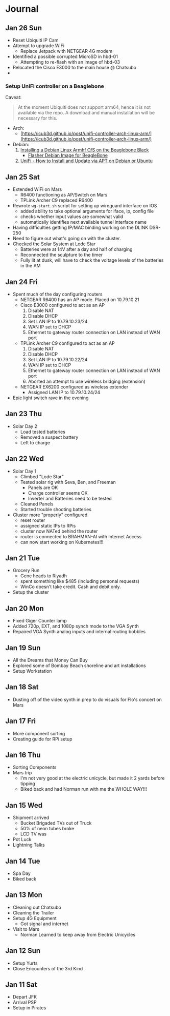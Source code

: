 # Journal

## Jan 26 Sun

* Reset Ubiquiti IP Cam
* Attempt to upgrade WiFi
	* Replace Jetpack with NETGEAR 4G modem
* Identified a possible corrupted MicroSD in hbd-01
	* Attempting to re-flash with an image of hbd-03
* Relocated the Cisco E3000 to the main house @ Chatsubo
* 
### Setup UniFi controller on a Beaglebone

Caveat:
 
> At the moment Ubiquiti does not support arm64, hence it is not available via the repo. A download and manual installation will be necessary for this. 

* Arch:
	* [https://icub3d.github.io/post/unifi-controller-arch-linux-arm/](https://icub3d.github.io/post/unifi-controller-arch-linux-arm/)
* Debian:
	1. [Installing a Debian Linux Armhf O/S on the Beaglebone Black](https://www.ofitselfso.com/Beagle/InstallingArmhfKernelBeagleboneBlack.php)
		* [Flasher Debian Image for BeagleBone](https://beagleboard.org/latest-images)
	2. [UniFi - How to Install and Update via APT on Debian or Ubuntu](https://help.ubnt.com/hc/en-us/articles/220066768-UniFi-How-to-Install-and-Update-via-APT-on-Debian-or-Ubuntu) 

## Jan 25 Sat

* Extended WiFi on Mars
	* R6400 functioning as AP/Switch on Mars
	* TPLink Archer C9 replaced R6400
* Rewrote `wg-start.sh` script for setting up wireguard interface on IOS
	* added ability to take optional arguments for iface, ip, config file
	* checks whether input values are somewhat valid
	* automatically identifies next available tunnel interface name
* Having difficulties getting IP/MAC binding working on the DLINK DSR-250
* Need to figure out what's going on with the cluster.
* Checked the Solar System at Lode Star
	* Batteries were at 14V after a day and half of charging
	* Reconnected the sculpture to the timer
	* Fully lit at dusk, will have to check the voltage levels of the batteries in the AM

## Jan 24 Fri

* Spent much of the day configuring routers
	* NETGEAR R6400 has an AP mode. Placed on 10.79.10.21
	* Cisco E3000 configured to act as an AP
		1. Disable NAT
		2. Disable DHCP
		3. Set LAN IP to 10.79.10.23/24
		4. WAN IP set to DHCP
		5. Ethernet to gateway router connection on LAN instead of WAN port
	* TPLink Archer C9 configured to act as an AP
		1. Disable NAT
		2. Disable DHCP
		3. Set LAN IP to 10.79.10.22/24
		4. WAN IP set to DHCP
		5. Ethernet to gateway router connection on LAN instead of WAN port
		6. Aborted an attempt to use wireless bridging (extension)
	* NETGEAR EX6200 configured as wireless extender
		* Assigned LAN IP to 10.79.10.24/24
* Epic light switch rave in the evening

## Jan 23 Thu

* Solar Day 2
	* Load tested batteries
	* Removed a suspect battery
	* Left to charge

## Jan 22 Wed

* Solar Day 1
	* Climbed "Lode Star"
	* Tested solar rig with Seva, Ben, and Freeman
		* Panels are OK
		* Charge controller seems OK
		* Inverter and Batteries need to be tested
	* Cleaned Panels
	* Started trouble shooting batteries
* Cluster more "properly" configured
	* reset router
	* assigned static IPs to RPis
	* cluster now NATed behind the router
	* router is connected to BRAHMAN-AI with Internet Access
	* can now start working on Kubernetes!!!

## Jan 21 Tue

* Grocery Run
	* Gene heads to Riyadh
	* spent something like $485 (including personal requests)
	* WinCo doesn't take credit. Cash and debit only.
* Setup the cluster

## Jan 20 Mon

* Fixed Giger Counter lamp
* Added 720p, EXT, and 1080p synch mode to the VGA Synth
* Repaired VGA Synth analog inputs and internal routing bobbles


## Jan 19 Sun

* All the Dreams that Money Can Buy
* Explored some of Bombay Beach shoreline and art installations
* Setup Workstation

## Jan 18 Sat

* Dusting off of the video synth in prep to do visuals for Flo's concert on Mars

## Jan 17 Fri

* More component sorting
* Creating guide for RPi setup

## Jan 16 Thu

* Sorting Components
* Mars trip
	* I'm not very good at the electric unicycle, but made it 2 yards before tipping
	* Biked back and had Norman run with me the WHOLE WAY!!!

## Jan 15 Wed

* Shipment arrived
	* Bucket Brigaded TVs out of Truck
	* 50% of neon tubes broke
	* LCD TV was 
* Pot Luck
* Lightning Talks

## Jan 14 Tue

* Spa Day
* Biked back 

## Jan 13 Mon

* Cleaning out Chatsubo
* Cleaning the Trailer
* Setup 4G Equipment
	* Got signal and internet
* Visit to Mars
	* Norman Learned to keep away from Electric Unicycles 

## Jan 12 Sun

* Setup Yurts
* Close Encounters of the 3rd Kind

## Jan 11 Sat

* Depart JFK
* Arrival PSP
* Setup in Pirates